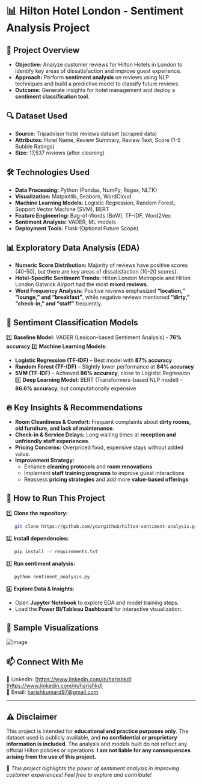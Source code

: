 # 📊 Hilton Hotel London - Sentiment Analysis Project

## 🎯 Project Overview
- **Objective:** Analyze customer reviews for Hilton Hotels in London to identify key areas of dissatisfaction and improve guest experience.
- **Approach:** Perform **sentiment analysis** on reviews using NLP techniques and build a predictive model to classify future reviews.
- **Outcome:** Generate insights for hotel management and deploy a **sentiment classification tool**.

## 🔍 Dataset Used
- **Source:** Tripadvisor hotel reviews dataset (scraped data)
- **Attributes:** Hotel Name, Review Summary, Review Text, Score (1-5 Bubble Ratings)
- **Size:** 17,537 reviews (after cleaning)

## 🛠 Technologies Used
- **Data Processing:** Python (Pandas, NumPy, Regex, NLTK)
- **Visualization:** Matplotlib, Seaborn, WordCloud
- **Machine Learning Models:** Logistic Regression, Random Forest, Support Vector Machine (SVM), BERT
- **Feature Engineering:** Bag-of-Words (BoW), TF-IDF, Word2Vec
- **Sentiment Analysis:** VADER, ML models
- **Deployment Tools:** Flask (Optional Future Scope)

## 📊 Exploratory Data Analysis (EDA)
- **Numeric Score Distribution:** Majority of reviews have positive scores (40-50), but there are key areas of dissatisfaction (10-20 scores).
- **Hotel-Specific Sentiment Trends:** Hilton London Metropole and Hilton London Gatwick Airport had the most **mixed reviews**.
- **Word Frequency Analysis:** Positive reviews emphasized **“location,” “lounge,” and “breakfast”**, while negative reviews mentioned **“dirty,” “check-in,” and “staff”** frequently.

## 📌 Sentiment Classification Models
1️⃣ **Baseline Model:** VADER (Lexicon-based Sentiment Analysis) - **76% accuracy**
2️⃣ **Machine Learning Models:**
   - **Logistic Regression (TF-IDF)** – Best model with **87% accuracy**
   - **Random Forest (TF-IDF)** – Slightly lower performance at **84% accuracy**
   - **SVM (TF-IDF)** – Achieved **86% accuracy**, close to Logistic Regression
3️⃣ **Deep Learning Model:** BERT (Transformers-based NLP model) - **86.6% accuracy**, but computationally expensive

## 🔥 Key Insights & Recommendations
- **Room Cleanliness & Comfort:** Frequent complaints about **dirty rooms, old furniture, and lack of maintenance**.
- **Check-in & Service Delays:** Long waiting times at **reception and unfriendly staff experiences**.
- **Pricing Concerns:** Overpriced food, expensive stays without added value.
- **Improvement Strategy:**
  - Enhance **cleaning protocols** and **room renovations**
  - Implement **staff training programs** to improve guest interactions
  - Reassess **pricing strategies** and add more **value-based offerings**

## 🚀 How to Run This Project
1️⃣ **Clone the repository:**
```bash
   git clone https://github.com/yourgithub/hilton-sentiment-analysis.git
```
2️⃣ **Install dependencies:**
```bash
   pip install -r requirements.txt
```
3️⃣ **Run sentiment analysis:**
```bash
   python sentiment_analysis.py
```
4️⃣ **Explore Data & Insights:**
   - Open **Jupyter Notebook** to explore EDA and model training steps.
   - Load the **Power BI/Tableau Dashboard** for interactive visualization.

## 📸 Sample Visualizations
![image](https://github.com/user-attachments/assets/75bde8fb-9a07-40a1-8739-f084f42e1bf2)


## 📫 Connect With Me
🔗 LinkedIn: [https://www.linkedin.com/in/harishkd](https://www.linkedin.com/in/harishkd)  
📧 Email: [harishkumard97@gmail.com](mailto:harishkumard97@gmail.com)

---
## ⚠️ Disclaimer
This project is intended for **educational and practice purposes only**. The dataset used is publicly available, and **no confidential or proprietary information is included**. The analysis and models built do not reflect any official Hilton policies or operations. **I am not liable for any consequences arising from the use of this project.**

🚀 *This project highlights the power of sentiment analysis in improving customer experiences! Feel free to explore and contribute!*

